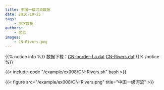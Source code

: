 ```yaml
---
title: 中国一级河流数据
date: 2016-10-25
tags:
    - 地学数据
authors:
    - 忆尤
images:
    - CN-Rivers.png
---
```


{{% notice info %}}
数据下载：[CN-border-La.dat](/datas/CN-border-La.dat) [CN-Rivers.dat](/datas/CN-Rivers.dat)
{{% /notice %}}

{{< include-code "/example/ex008/CN-Rivers.sh" bash >}}

{{< figure src="/example/ex008/CN-Rivers.png" title="中国一级河流" >}}
